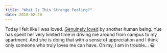 ```yaml
---
title: "What Is This Strange Feeling?"
date: 2018-02-20
---
```

Today I felt like I was loved. [Genuinely loved](https://media.giphy.com/media/auGFCmg6rM0eI/giphy.gif) by another human being. Yue has spent her very limited time in driving me around from campus to my apartment. And she is doing that with a sense of appreciation and I think only someone who truly loves me can have. Oh my, I am in trouble... 😀
